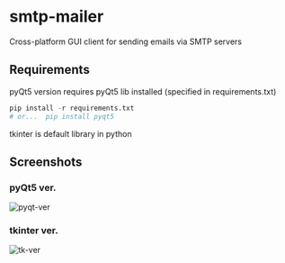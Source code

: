 # smtp-mailer
Cross-platform GUI client for sending emails via SMTP servers
## Requirements
pyQt5 version requires pyQt5 lib installed (specified in requirements.txt)
```Python
pip install -r requirements.txt
# or...  pip install pyqt5
```
tkinter is default library in python
## Screenshots
### pyQt5 ver.
![pyqt-ver](https://user-images.githubusercontent.com/49602144/95038687-ba804280-0709-11eb-9c43-81c1df7badbe.JPG)
### tkinter ver.
![tk-ver](https://user-images.githubusercontent.com/49602144/95038690-bbb16f80-0709-11eb-9f7d-5f81d4c56e24.JPG)
